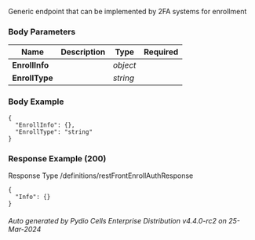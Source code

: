 






 
Generic endpoint that can be implemented by 2FA systems for enrollment  


### Body Parameters

Name | Description | Type | Required
---|---|---|---
**EnrollInfo** |  | _object_ |   
**EnrollType** |  | _string_ |   


### Body Example
```
{
  "EnrollInfo": {},
  "EnrollType": "string"
}
```






### Response Example (200)
Response Type /definitions/restFrontEnrollAuthResponse

```
{
  "Info": {}
}
```




###### Auto generated by Pydio Cells Enterprise Distribution v4.4.0-rc2 on 25-Mar-2024
